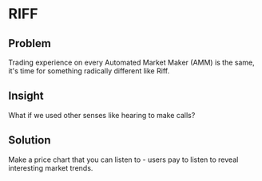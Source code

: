 # RIFF

## Problem
Trading experience on every Automated Market Maker (AMM) is the same, it's time for something radically different like Riff.

## Insight
What if we used other senses like hearing to make calls?

## Solution
Make a price chart that you can listen to - users pay to listen to reveal interesting market trends.